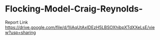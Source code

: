 # Flocking-Model-Craig-Reynolds-
Report Link
https://drive.google.com/file/d/1IiAqUtAxIDEzH5LBSOXhibpXTdXXeLsE/view?usp=sharing
